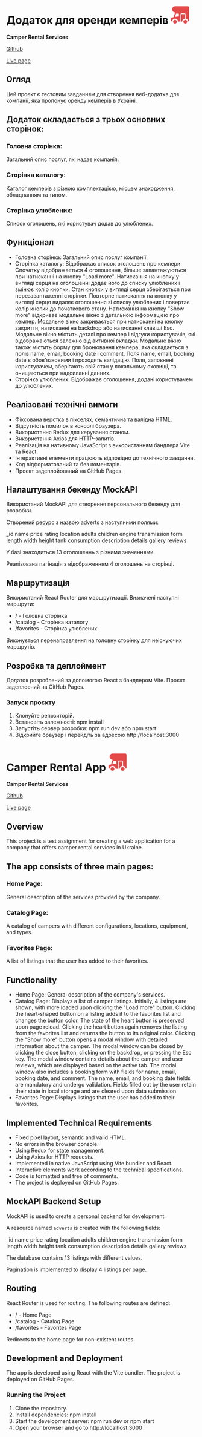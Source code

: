 # Додаток для оренди кемперів <img src="./public/camper.svg" alt="My SVG Icon" width="48" height="48" />

**Camper Rental Services**

[Github](https://github.com/PetroBrodetskyi/campers)

[Live page](https://petrobrodetskyi.github.io/campers)

## Огляд

Цей проєкт є тестовим завданням для створення веб-додатка для компанії, яка
пропонує оренду кемперів в Україні.

## Додаток складається з трьох основних сторінок:

### Головна сторінка:

Загальний опис послуг, які надає компанія.

### Сторінка каталогу:

Каталог кемперів з різною комплектацією, місцем знаходження, обладнанням та
типом.

### Сторінка улюблених:

Список оголошень, які користувач додав до улюблених.

## Функціонал

-   Головна сторінка: Загальний опис послуг компанії.
-   Сторінка каталогу: Відображає список оголошень про кемпери. Спочатку
    відображається 4 оголошення, більше завантажуються при натисканні на кнопку
    "Load more". Натискання на кнопку у вигляді серця на оголошенні додає його
    до списку улюблених і змінює колір кнопки. Стан кнопки у вигляді серця
    зберігається при перезавантаженні сторінки. Повторне натискання на кнопку у
    вигляді серця видаляє оголошення зі списку улюблених і повертає колір кнопки
    до початкового стану. Натискання на кнопку "Show more" відкриває модальне
    вікно з детальною інформацією про кемпер. Модальне вікно закривається при
    натисканні на кнопку закриття, натисканні на backdrop або натисканні клавіші
    Esc. Модальне вікно містить деталі про кемпер і відгуки користувачів, які
    відображаються залежно від активної вкладки. Модальне вікно також містить
    форму для бронювання кемпера, яка складається з полів name, email, booking
    date і comment. Поля name, email, booking date є обов'язковими і проходять
    валідацію. Поля, заповнені користувачем, зберігають свій стан у локальному
    сховищі, та очищаються при надсиланні данних.
-   Сторінка улюблених: Відображає оголошення, додані користувачем до улюблених.

## Реалізовані технічні вимоги

-   Фіксована верстка в пікселях, семантична та валідна HTML.
-   Відсутність помилок в консолі браузера.
-   Використання Redux для керування станом.
-   Використання Axios для HTTP-запитів.
-   Реалізація на нативному JavaScript з використанням бандлера Vite та React.
-   Інтерактивні елементи працюють відповідно до технічного завдання.
-   Код відформатований та без коментарів.
-   Проєкт задеплойований на GitHub Pages.

## Налаштування бекенду MockAPI

Використаний MockAPI для створення персонального бекенду для розробки.

Створений ресурс з назвою adverts з наступними полями:

\_id name price rating location adults children engine transmission form length
width height tank consumption description details gallery reviews

У базі знаходиться 13 оголошеннь з різними значеннями.

Реалізована пагінація з відображенням 4 оголошень на сторінці.

## Маршрутизація

Використаний React Router для маршрутизації. Визначені наступні маршрути:

-   / - Головна сторінка
-   /catalog - Сторінка каталогу
-   /favorites - Сторінка улюблених

Виконується перенаправлення на головну сторінку для неіснуючих маршрутів.

## Розробка та деплоймент

Додаток розроблений за допомогою React з бандлером Vite. Проєкт задеплоєний на
GitHub Pages.

### Запуск проєкту

1. Клонуйте репозиторій.
2. Встановіть залежності: npm install
3. Запустіть сервер розробки: npm run dev або npm start
4. Відкрийте браузер і перейдіть за адресою http://localhost:3000

# Camper Rental App <img src="./public/camper.svg" alt="My SVG Icon" width="48" height="48" />

**Camper Rental Services**

[Github](https://github.com/PetroBrodetskyi/campers)

[Live page](https://petrobrodetskyi.github.io/campers)

## Overview

This project is a test assignment for creating a web application for a company
that offers camper rental services in Ukraine.

## The app consists of three main pages:

### Home Page:

General description of the services provided by the company.

### Catalog Page:

A catalog of campers with different configurations, locations, equipment, and
types.

### Favorites Page:

A list of listings that the user has added to their favorites.

## Functionality

-   Home Page: General description of the company's services.
-   Catalog Page: Displays a list of camper listings. Initially, 4 listings are
    shown, with more loaded upon clicking the "Load more" button. Clicking the
    heart-shaped button on a listing adds it to the favorites list and changes
    the button color. The state of the heart button is preserved upon page
    reload. Clicking the heart button again removes the listing from the
    favorites list and returns the button to its original color. Clicking the
    "Show more" button opens a modal window with detailed information about the
    camper. The modal window can be closed by clicking the close button,
    clicking on the backdrop, or pressing the Esc key. The modal window contains
    details about the camper and user reviews, which are displayed based on the
    active tab. The modal window also includes a booking form with fields for
    name, email, booking date, and comment. The name, email, and booking date
    fields are mandatory and undergo validation. Fields filled out by the user
    retain their state in local storage and are cleared upon data submission.
-   Favorites Page: Displays listings that the user has added to their
    favorites.

## Implemented Technical Requirements

-   Fixed pixel layout, semantic and valid HTML.
-   No errors in the browser console.
-   Using Redux for state management.
-   Using Axios for HTTP requests.
-   Implemented in native JavaScript using Vite bundler and React.
-   Interactive elements work according to the technical specifications.
-   Code is formatted and free of comments.
-   The project is deployed on GitHub Pages.

## MockAPI Backend Setup

MockAPI is used to create a personal backend for development.

A resource named `adverts` is created with the following fields:

\_id name price rating location adults children engine transmission form length
width height tank consumption description details gallery reviews

The database contains 13 listings with different values.

Pagination is implemented to display 4 listings per page.

## Routing

React Router is used for routing. The following routes are defined:

-   / - Home Page
-   /catalog - Catalog Page
-   /favorites - Favorites Page

Redirects to the home page for non-existent routes.

## Development and Deployment

The app is developed using React with the Vite bundler. The project is deployed
on GitHub Pages.

### Running the Project

1. Clone the repository.
2. Install dependencies: npm install
3. Start the development server: npm run dev or npm start
4. Open your browser and go to http://localhost:3000
